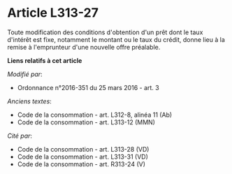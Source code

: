 # Article L313-27

Toute modification des conditions d'obtention d'un prêt  dont le taux d'intérêt est fixe, notamment le montant ou le taux du
crédit, donne lieu à la remise à l'emprunteur d'une nouvelle offre  préalable.

**Liens relatifs à cet article**

_Modifié par_:

  - Ordonnance n°2016-351 du 25 mars 2016 - art. 3

_Anciens textes_:

  - Code de la consommation - art. L312-8, alinéa 11 (Ab)
  - Code de la consommation - art. L313-12 (MMN)

_Cité par_:

  - Code de la consommation - art. L313-28 (VD)
  - Code de la consommation - art. L313-31 (VD)
  - Code de la consommation - art. R313-24 (V)
